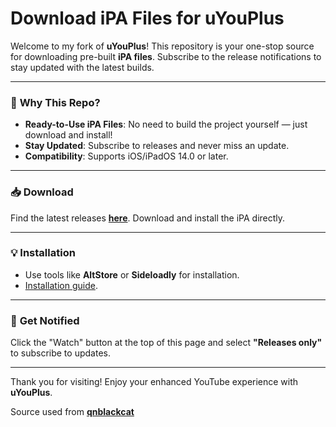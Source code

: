 # Download iPA Files for uYouPlus

Welcome to my fork of **uYouPlus**! This repository is your one-stop source for downloading pre-built **iPA files**. Subscribe to the release notifications to stay updated with the latest builds.

---

### 🚀 **Why This Repo?**

- **Ready-to-Use iPA Files**: No need to build the project yourself — just download and install!
- **Stay Updated**: Subscribe to releases and never miss an update.
- **Compatibility**: Supports iOS/iPadOS 14.0 or later.

---

### 📥 **Download**

Find the latest releases [**here**](https://github.com/Sj09-gnc/uYouPlus-R/releases). Download and install the iPA directly.

---

### 💡 **Installation**

- Use tools like **AltStore** or **Sideloadly** for installation.
- [Installation guide](https://github.com/qnblackcat/uYouPlus/wiki/Installation).

---

### 🌟 **Get Notified**

Click the "Watch" button at the top of this page and select **"Releases only"** to subscribe to updates.

---

Thank you for visiting! Enjoy your enhanced YouTube experience with **uYouPlus**.


Source used from [**qnblackcat**](https://github.com/qnblackcat/uYouPlus)
